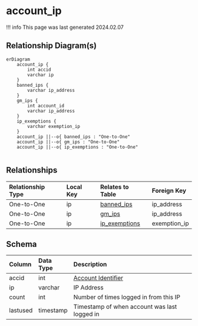 # account_ip

!!! info
	This page was last generated 2024.02.07

## Relationship Diagram(s)

```mermaid
erDiagram
    account_ip {
        int accid
        varchar ip
    }
    banned_ips {
        varchar ip_address
    }
    gm_ips {
        int account_id
        varchar ip_address
    }
    ip_exemptions {
        varchar exemption_ip
    }
    account_ip ||--o{ banned_ips : "One-to-One"
    account_ip ||--o{ gm_ips : "One-to-One"
    account_ip ||--o{ ip_exemptions : "One-to-One"


```


## Relationships

| Relationship Type | Local Key | Relates to Table | Foreign Key |
| :--- | :--- | :--- | :--- |
| One-to-One | ip | [banned_ips](../../schema/admin/banned_ips.md) | ip_address |
| One-to-One | ip | [gm_ips](../../schema/admin/gm_ips.md) | ip_address |
| One-to-One | ip | [ip_exemptions](../../schema/admin/ip_exemptions.md) | exemption_ip |


## Schema

| Column | Data Type | Description |
| :--- | :--- | :--- |
| accid | int | [Account Identifier](account.md) |
| ip | varchar | IP Address |
| count | int | Number of times logged in from this IP |
| lastused | timestamp | Timestamp of when account was last logged in |

